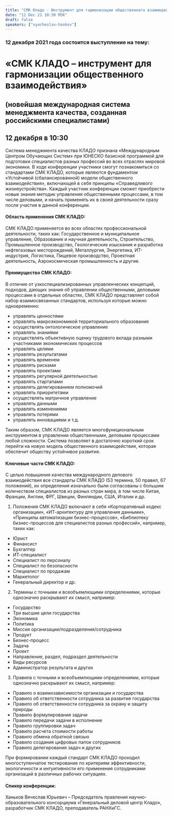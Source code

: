 ```yaml
---
title: "СМК Кладо - Инструмент для гармонизации общественного взаимодействия"
date: "12 Dec 21 10:30 MSK"
draft: false
speakers: ["vyacheslav-hankov"]
---
```


### 12 декабря 2021 года состоится выступление на тему:
# «СМК КЛАДО – инструмент для гармонизации общественного взаимодействия»

## (новейшая международная система менеджмента качества, созданная российскими специалистами)
## 12 декабря в 10:30
Система менеджмента качества КЛАДО признана «Международным Центром Обучающих Систем» при ЮНЕСКО базисной программой для подготовки специалистов разных профессий во всех отраслях мировой экономики.
В ходе конференции участники смогут познакомиться со стандартами СМК КЛАДО, которые являются фундаментом «Устойчивой (сбалансированной) модели общественного взаимодействия», включающей в себя принципы «Справедливого жизнеустройства». Каждый участник конференции сможет приобрести новые знания методик управления общественными процессами, в том числе деловыми, и начать применять их в своей деятельности сразу после участия в данной конференции.
#### Область применения СМК КЛАДО:
СМК КЛАДО применяется во всех областях профессиональной деятельности, таких как: Государственное и муниципальное управление, Образование и научная деятельность, Строительство, Промышленное производство, Геологические изыскания и разработка нефтегазовых месторождений, Металлургия, Энергетика, ИТ-индустрия, Логистика, Пищевое производство, Проектная деятельность, Аэрокосмическая промышленность и другие.
#### Преимущество СМК КЛАДО:
В отличие от узкоспециализированных управленческих концепций, подходов, дающих знания об управлении общественными, деловыми процессами в отдельных областях, СМК КЛАДО представляет собой набор взаимосвязанных стандартов, используя которые можно одновременно: 
- управлять ценностями
- управлять макроэкономикой территориального образования
- осуществлять онтологическое управление
- управлять знаниями
- осуществлять объективную оценку трудового вклада разными участниками экономических процессов
- управлять целями
- управлять результатами
- управлять временем
- управлять рисками
- управлять проектами
- управлять регулярной деятельностью
- управлять стартапами
- управлять делегированием полномочий
- управлять приоритетами
- осуществлять матричное управление
- управлять данными
- управлять изменениями
- управлять потерями
- управлять инновациями и т.д.

Таким образом, СМК КЛАДО является многофункциональным инструментом в управлении общественными, деловыми процессами любой сложности. Система позволяет в достаточно короткий срок перейти на новую модель общественного взаимодействия, которая обеспечит обществу устойчивое развитие.
#### Ключевые части СМК КЛАДО:
С целью повышения качества международного делового взаимодействия все стандарты СМК КЛАДО (53 термина, 50 правил, 67 положений), их определения изначально были согласованы с большим количеством специалистов из разных стран мира, в том числе Китая, Франции, Англии, ФРГ, Швеции, Финляндии, США, Италии и др.
1. Положения СМК КЛАДО включают в себя «Корпоративный кодекс организации», «ИТ-архитектуру для управления данными», «Принципы автоматизации бизнес-процессов», «Библиотеку бизнес-процессов для специалистов разных профессий», например, таких как:
- Юрист
- Финансист
- Бухгалтер
- ИТ-специалист
- Специалист по персоналу
- Специалист по безопасности
- Специалист по продажам
- Маркетолог
- Генеральный директор и др. 
2. Термины с точными и всеобъемлющими определениями, которые однозначно раскрывают их смысл, например:
- Государство
- Три высшие цели государства
- Экономика
- Политика
- Миссия организации/подразделения/сотрудника
- Продукт
- Бизнес-процесс
- Задача
- Проект
- Направление, раздел, подраздел деятельности
- Виды ресурсов
- Администратор результата и других
3. Правила с точными и всеобъемлющими определениями, которые однозначно раскрывают их смысл, например:
- Правило о взаимозависимости организации и государства
- Правило об ответственности сотрудника за развитие государства
- Правило об ответственности сотрудника за охрану и защиту природы 
- Правило формулирования задачи
- Правило передачи задачи в исполнение
- Правило группировки задач
- Правило расчета стоимости работы
- Правило обмена обратной связью
- Правило создания цифровых папок сотрудников
- Правило делегирования задач и других

При формировании каждый стандарт СМК КЛАДО проходил многоступенчатое тестирование по критериям эффективности, экологичности и интуитивности его применения сотрудниками организаций в различных рабочих ситуациях. 
#### Спикер конференции:
Ханьков Вячеслав Юрьевич – Председатель правления научно-образовательного консорциума «Генеральный деловой центр Кладо», разработчик СМК КЛАДО, преподаватель РАНХиГС.
